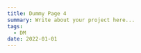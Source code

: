 ```yaml
---
title: Dummy Page 4
summary: Write about your project here...
tags:
  - DM
date: 2022-01-01
---
```

